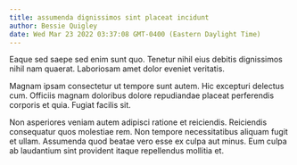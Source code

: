 ```yaml
---
title: assumenda dignissimos sint placeat incidunt
author: Bessie Quigley
date: Wed Mar 23 2022 03:37:08 GMT-0400 (Eastern Daylight Time)
---
```

Eaque sed saepe sed enim sunt quo. Tenetur nihil eius debitis dignissimos nihil nam quaerat. Laboriosam amet dolor eveniet veritatis.

 Magnam ipsam consectetur ut tempore sunt autem. Hic excepturi delectus cum. Officiis magnam doloribus dolore repudiandae placeat perferendis corporis et quia. Fugiat facilis sit.

 Non asperiores veniam autem adipisci ratione et reiciendis. Reiciendis consequatur quos molestiae rem. Non tempore necessitatibus aliquam fugit et ullam. Assumenda quod beatae vero esse ex culpa aut minus. Eum culpa ab laudantium sint provident itaque repellendus mollitia et.